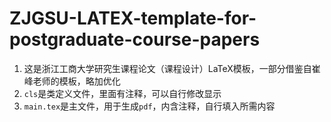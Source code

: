 # ZJGSU-LATEX-template-for-postgraduate-course-papers
1. 这是浙江工商大学研究生课程论文（课程设计）LaTeX模板，一部分借鉴自崔峰老师的模板，略加优化
2. `cls`是类定义文件，里面有注释，可以自行修改显示
3. `main.tex`是主文件，用于生成`pdf`，内含注释，自行填入所需内容
